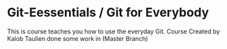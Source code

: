 # Git-Eessentials / Git for Everybody
This is course teaches you how to use the everyday Git.
Course Created by Kalob Taulien
done some work in (Master Branch)